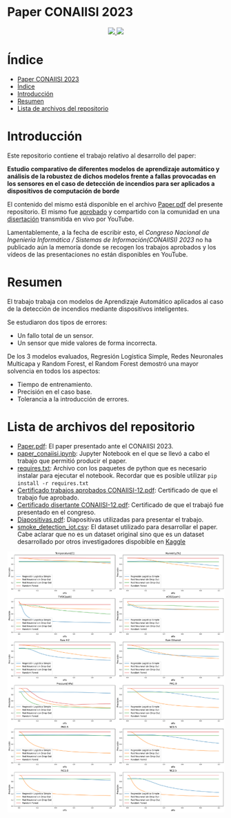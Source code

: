 # Paper CONAIISI 2023

<p align="center">
  <a href="https://skillicons.dev">
    <img src="https://skillicons.dev/icons?i=python,tensorflow" height = 50/>
  </a>  
  <img src="https://cdn.jsdelivr.net/gh/devicons/devicon@latest/icons/kaggle/kaggle-original-wordmark.svg" height = 50/>
  
  

</p>

# Índice

- [Paper CONAIISI 2023](#paper-conaiisi-2023)
- [Índice](#índice)
- [Introducción](#introducción)
- [Resumen](#resumen)
- [Lista de archivos del repositorio](#lista-de-archivos-del-repositorio)

# Introducción

Este repositorio contiene el trabajo relativo al desarrollo del paper:

**Estudio comparativo de diferentes modelos de aprendizaje automático y análisis de la robustez de dichos modelos frente a fallas provocadas en los sensores en el caso de detección de incendios para ser aplicados a dispositivos de computación de borde**

El contenido del mismo está disponible en el archivo [Paper.pdf](./Paper.pdf) del presente repositorio. El mismo fue [aprobado](./Certificado%20trabajos%20aprobados%20CONAIISI-12.pdf) y compartido con la comunidad en una [disertación](./Certificado%20disertante%20CONAIISI-12.pdf) transmitida en vivo por YouTube.

Lamentablemente, a la fecha de escribir esto, el *Congreso Nacional de Ingeniería Informática / Sistemas de Información(CONAIISI) 2023* no ha publicado aún la memoría donde se recogen los trabajos aprobados y los vídeos de las presentaciones no están disponibles en YouTube.

# Resumen

El trabajo trabaja con modelos de Aprendizaje Automático aplicados al caso de la detección de incendios mediante dispositivos inteligentes.

Se estudiaron dos tipos de errores:

* Un fallo total de un sensor.
* Un sensor que mide valores de forma incorrecta.

De los 3 modelos evaluados, Regresión Logística Simple, Redes Neuronales Multicapa y Random Forest, el Random Forest demostró una mayor solvencia en todos los aspectos:

* Tiempo de entrenamiento.
* Precisión en el caso base.
* Tolerancia a la introducción de errores.

# Lista de archivos del repositorio

* [Paper.pdf](./Paper.pdf): El paper presentado ante el CONAIISI 2023.
* [paper_conaiisi.ipynb](./paper_conaiisi.ipynb): Jupyter Notebook en el que se llevó a cabo el trabajo que permitió producir el paper.
* [requires.txt](./requires.txt): Archivo con los paquetes de python que es necesario instalar para ejecutar el notebook. Recordar que es posible utilizar ```pip install -r requires.txt```
* [Certificado trabajos aprobados CONAIISI-12.pdf](./Certificado%20trabajos%20aprobados%20CONAIISI-12.pdf): Certificado de que el trabajo fue aprobado.
* [Certificado disertante CONAIISI-12.pdf](./Certificado%20disertante%20CONAIISI-12.pdf): Certificado de que el trabajó fue presentado en el congreso.
* [Diapositivas.pdf](./Diapositivas.pdf): Diapositivas utilizadas para presentar el trabajo.
* [smoke_detection_iot.csv](./smoke_detection_iot.csv): El dataset utilizado para desarrollar el paper. Cabe aclarar que no es un dataset original sino que es un dataset desarrollado por otros investigadores dispobible en [Kaggle](https://www.kaggle.com/datasets/deepcontractor/smoke-detection-dataset)

![](./comparativa.png)